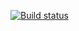 [![Build status](https://ci.appveyor.com/api/projects/status/82mhln9js93fap77?svg=true)](https://ci.appveyor.com/project/S-Alekseeva/carddelivery)
